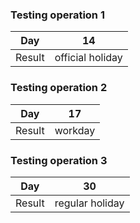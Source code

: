 ### Testing operation 1

|Day|14|
|---|---|
|Result |official holiday|


### Testing operation 2

|Day|17|
|---|---|
|Result |workday|



### Testing operation 3

|Day|30|
|---|---|
|Result |regular holiday|

